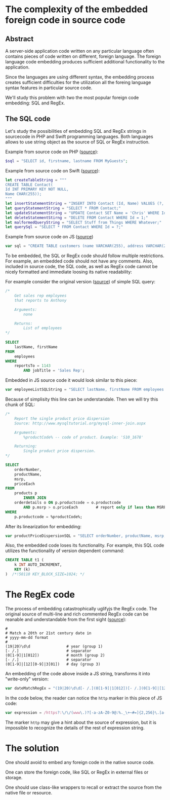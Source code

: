 # The complexity of the embedded foreign code in source code

## Abstract

A server-side application code written on any particular language often contains pieces of code written on different, foreign language. The foreign language code embedding produces sufficient additional functionality to the application.

Since the languages are using different syntax, the embedding process creates sufficient difficulties for the utilization all the foreing language syntax features in particular source code.  

We'll study this problem with two the most popular foreign code embedding: SQL and RegEx.

## The SQL code

Let's study the possibilities of embedding SQL and RegEx strings in sourcecode in PHP and Swift programming languages. Both languages allows to use string object as the source of SQL or RegEx instruction.

Example from source code on PHP ([source](https://www.w3schools.com/php/php_mysql_select.asp)):

``` php
$sql = "SELECT id, firstname, lastname FROM MyGuests";
```

Example from source code on Swift ([source](https://www.raywenderlich.com/385-sqlite-with-swift-tutorial-getting-started)):

``` swift
let createTableString = """
CREATE TABLE Contact(
Id INT PRIMARY KEY NOT NULL,
Name CHAR(255));
"""
let insertStatementString = "INSERT INTO Contact (Id, Name) VALUES (?, ?);"
let queryStatementString = "SELECT * FROM Contact;"
let updateStatementString = "UPDATE Contact SET Name = 'Chris' WHERE Id = 1;"
let deleteStatementStirng = "DELETE FROM Contact WHERE Id = 1;"
let malformedQueryString = "SELECT Stuff from Things WHERE Whatever;"
let querySql = "SELECT * FROM Contact WHERE Id = ?;"
```
Example from source code on JS ([source](https://www.w3schools.com/nodejs/nodejs_mysql_create_table.asp))

``` js
var sql = "CREATE TABLE customers (name VARCHAR(255), address VARCHAR(255))";
```

To be embedded, the SQL or RegEx code should follow multiple restrictions. For example, an embedded code should not have any comments. Also, included in source code, the SQL code, as well as RegEx code cannot be nicely formatted and immediate loosing its native readability:

For example consider the original version ([source](http://www.mysqltutorial.org/mysql-comment/)) of simple SQL query:

``` sql
/*
    Get sales rep employees
    that reports to Anthony

    Arguments:
        none

    Returns:
        List of employees
*/
 
SELECT 
    lastName, firstName
FROM
    employees
WHERE
    reportsTo = 1143
        AND jobTitle = 'Sales Rep';
```

Embedded in JS source code it would look similar to this piece:

``` js
var employeeListSQLString = "SELECT lastName, firstName FROM employees WHERE reportsT = 1143 AND jobTitle = 'Sales Rep';"
```
Because of simplisity this line can be understandale. Then we will try this chunk of SQL:

``` sql
/*
    Report the single product price dispersion
    Source: http://www.mysqltutorial.org/mysql-inner-join.aspx

    Arguments:
        %productCode% -- code of product. Example: 'S10_1678'

    Returning:
        Single product price dispersion.
*/

SELECT 
    orderNumber, 
    productName, 
    msrp, 
    priceEach
FROM
    products p
        INNER JOIN
    orderdetails o ON p.productcode = o.productcode
        AND p.msrp > o.priceEach        # report only if less than MSRP
WHERE
    p.productcode = %productCode%;
```

After its linearization for embedding:

``` js
var productPriceDispersionSQL = "SELECT orderNumber, productName, msrp, priceEach FROM products p INNER JOIN orderdetails o ON p.productcode = o.productcode AND p.msrp > o.priceEach WHERE p.productcode = %productCode%;"
```


Also, the embedded code loses its functionality. For example, this SQL code utilizes the functionality of version dependent command:

``` sql
CREATE TABLE t1 (
    k INT AUTO_INCREMENT,
    KEY (k)
)  /*!50110 KEY_BLOCK_SIZE=1024; */
```



# The RegEx code

The process of embedding catastrophically uglifyjs the RegEx code. The original source of multi-line and rich commented RegEx code can be reanable and understandable from the first sight ([source](https://www.regular-expressions.info/freespacing.html)):

``` RegEx
#
# Match a 20th or 21st century date in 
# yyyy-mm-dd format
#
(19|20)\d\d                # year (group 1)
[- /.]                     # separator
(0[1-9]|1[012])            # month (group 2)
[- /.]                     # separator
(0[1-9]|[12][0-9]|3[01])   # day (group 3)
```

An embedding of the code above inside a JS string, transforms it into "write-only" version:

``` js
var dateMatchRegEx = "(19|20)\d\d[- /.](0[1-9]|1[012])[- /.](0[1-9]|[12][0-9]|3[01])"
```

In the code below, the reader can notice the `http` marker in this piece of JS code:

``` js
var expression = /https?:\/\/(www\.)?[-a-zA-Z0-9@:%._\+~#=]{2,256}\.[a-z]{2,6}\b([-a-zA-Z0-9@:%_\+.~#?&//=]*)/gi;

```
The marker `http` may give a hint about the source of expression, but it is impossible to recognize the details of the rest of expression string.

# The solution

One should avoid to embed any foreign code in the native source code.

One can store the foreign code, like SQL or RegEx in external files or storage.

One should use class-like wrappers to recall or extract the source from the native file or resource. 
